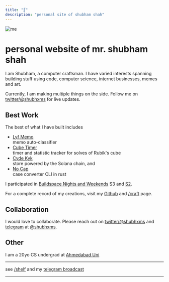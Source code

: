```yaml
---
title: "∬"
description: "personal site of shubham shah"
---
```



<!-- <hr/> -->
![me](/photos/catwhite.jpg)

# <h1 class="block fixed header-block">personal website of mr. shubham shah</h1>

I am Shubham, a <span class="block fixed inline highlight-block">computer craftsman</span>.
I have varied interests spanning building stuff using code, computer science, internet businesses, memes and art.

Currently, I am making multiple things on the side. Follow me on [twitter/@shubhxms](https://twitter.com/shubhxms) for live updates.

## Best Work

The best of what I have built includes

* [<div class="block inline project-block">Lyf Memo</div>](https://lyfmemo.vercel.app/) memo auto-classifier 
* [<div class="block inline project-block">Cube Timer</div>](https://cubetimer.vercel.app/) timer and statistic tracker for solves of Rubik's cube 
* [<div class="block inline project-block">Cyde Kyk</div>](https://cydekyk.vercel.app/) store powered by the Solana chain, and
* [<div class="block inline project-block">No Cap</div>](https://gtihub.com/shubhxms/nocap) case converter CLI in rust

I participated in [Buildspace Nights and Weekends](https://buildspace.so/) S3 and  [S2](https://polygonscan.com/tx/0xb78eeb255a386d49f7d00859568370da52566184400727c4baa4fdf8c7dd6210).

For a complete record of my creations, visit my [Github](https://github.com/shubhxms) and [<span class="block inline int-link-block">/craft</span>](/craft) page.

##  Collaboration 
I would love to collaborate. Please reach out on [twitter/@shubhxms](https://twitter.com/shubhxms) and [telegram](https://telegram.me/shubhxms) at [@shubhxms](/links).

##  Other 
I am a 20yo CS undergrad at [Ahmedabad Uni](https://ahduni.edu.in)

---

see [<span class="block inline int-link-block">/shelf</span>](/shelf) and my [telegram broadcast](https://telegram.me/shubhamcore)

---
